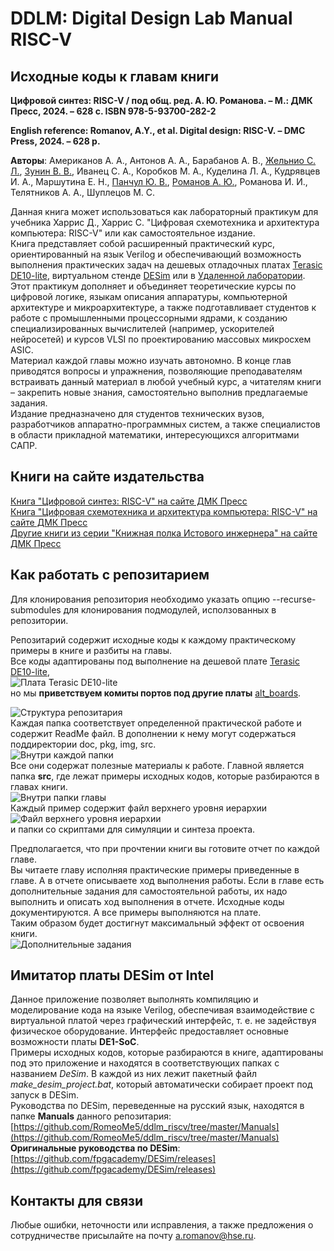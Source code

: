 # DDLM: Digital Design Lab Manual RISC-V

## Исходные коды к главам книги      
**Цифровой синтез: RISC-V / под общ. ред. А. Ю. Романова. – М.: ДМК Пресс, 2024. – 628 с. ISBN 978-5-93700-282-2**   
  
**English reference: Romanov, A.Y., et al. Digital design: RISC-V. – DMC Press, 2024. – 628 p.**  

**Авторы**: Американов А. А., Антонов А. А., Барабанов А. В., [Жельнио С. Л.](https://github.com/zhelnio "zhelnio"), [Зунин В. В.](https://github.com/vvzunin "vvzunin"), Иванец С. А., Коробков М. А., Куделина Л. А., Кудрявцев И. А., Маршутина Е. Н., [Панчул Ю. В.](https://github.com/yuri-panchul "yuri-panchul"), [Романов А. Ю.](https://github.com/RomeoMe5 "RomeoMe5"), Романова И. И., Телятников А. А., Шуплецов М. С.   

Данная книга может использоваться как лабораторный практикум для учебника Харрис Д., Харрис С. "Цифровая схемотехника и архитектура компьютера: RISC-V" или как самостоятельное издание.   
Книга представляет собой расширенный практический курс, ориентированный на язык Verilog и обеспечивающий возможность выполнения практических задач на дешевых отладочных платах [Terasic DE10-lite](https://www.terasic.com.tw/cgi-bin/page/archive.pl?Language=English&No=1021), виртуальном стенде [DESim](https://github.com/fpgacademy/DESim/releases) или в [Удаленной лаборатории](https://miem.hse.ru/edu/ce/cadsystem/remote_access). Этот практикум дополняет и объединяет теоретические курсы по цифровой логике, языкам описания аппаратуры, компьютерной архитектуре и микроархитектуре, а также подготавливает студентов к работе с промышленными процессорными ядрами, к созданию специализированных вычислителей (например, ускорителей нейросетей) и курсов VLSI по проектированию массовых микросхем ASIC.      
Материал каждой главы можно изучать автономно. В конце глав приводятся вопросы и упражнения, позволяющие преподавателям встраивать данный материал в любой учебный курс, а читателям книги – закрепить новые знания, самостоятельно выполнив предлагаемые задания.     
Издание предназначено для студентов технических вузов, разработчиков аппаратно-программных систем, а также специалистов в области прикладной математики, интересующихся алгоритмами САПР.

## Книги на сайте издательства   
<!-- Обновить ссылку на книгу в DMK Press -->    
[Книга "Цифровой синтез: RISC-V" на сайте ДМК Пресс](https://dmkpress.com/catalog/electronics/circuit_design/978-5-93700-282-2/)      
[Книга "Цифровая схемотехника и архитектура компьютера: RISC-V" на сайте ДМК Пресс](https://dmkpress.com/catalog/electronics/circuit_design/978-5-97060-961-3/)      
[Другие книги из серии "Книжная полка Истового инжернера" на сайте ДМК Пресс](https://dmkpress.com/content/authors/5560386/)     

## Как работать с репозитарием

Для клонирования репозитория необходимо указать опцию --recurse-submodules для клонирования подмодулей, исползованных в репозитории.

Репозитарий содержит исходные коды к каждому практическому примеры в книге и разбиты на главы.      
Все коды адаптированы под выполнение на дешевой плате [Terasic DE10-lite](https://www.terasic.com.tw/cgi-bin/page/archive.pl?Language=English&No=1021),     
![Плата Terasic DE10-lite](img/de10-lite.png)      
но мы **приветствуем комиты портов под другие платы** [alt_boards](https://github.com/RomeoMe5/ddlm_riscv/tree/master/alt_boards "Альтернативные платы").         

![Структура репозитария](img/repo_tree.png)       
Каждая папка соответствует определенной практической работе и содержит ReadMe файл. В дополнении к нему могут содержаться поддиректории doc, pkg, img, src.         
![Внутри каждой папки](img/repo_dir.png)      
Все они содержат полезные материалы к работе. Главной является папка **src**, где лежат примеры исходных кодов, которые разбираются в главах книги.     
![Внутри папки главы](img/repo_lab6_tree.png)      
Каждый пример содержит файл верхнего уровня иерархии        
![Файл верхнего уровня иерархии](img/repo_lab6_top_level_entity.png)       
и папки со скриптами для симуляции и синтеза проекта.       

Предполагается, что при прочтении книги вы готовите отчет по каждой главе.      
Вы читаете главу исполняя практические примеры приведенные в главе. А в отчете описываете ход выполнения работы. Если в главе есть дополнительные задания для самостоятельной работы, их надо выполнить и описать ход выполнения в отчете.  Исходные коды документируются. А все примеры выполняются на плате.           
Таким образом будет достигнут максимальный эффект от освоения книги.        
![Дополнительные задания](img/repo_dop_zad.png)

## Имитатор платы DESim от Intel
Данное приложение позволяет выполнять компиляцию и моделирование кода на языке Verilog, обеспечивая взаимодействие с виртуальной платой через графический интерфейс, т. е. не задействуя физическое оборудование. Интерфейс предоставляет основные возможности платы **DE1-SoC**.   
Примеры исходных кодов, которые разбираются в книге, адаптированы под это приложение и находятся в соответствующих папках с названием *DeSim*. В каждой из них лежит пакетный файл *make_desim_project.bat*, который автоматически собирает проект под запуск в DESim.    
Руководства по DESim, переведенные на русский язык, находятся в папке **Manuals** данного репозитария:    
[https://github.com/RomeoMe5/ddlm_riscv/tree/master/Manuals](https://github.com/RomeoMe5/ddlm_riscv/tree/master/Manuals)   
**Оригинальные руководства по DESim**: [https://github.com/fpgacademy/DESim/releases](https://github.com/fpgacademy/DESim/releases)

## Контакты для связи
Любые ошибки, неточности или исправления, а также предложения о сотрудничестве присылайте на почту [a.romanov@hse.ru](https://github.com/RomeoMe5 "Александр Романов").
